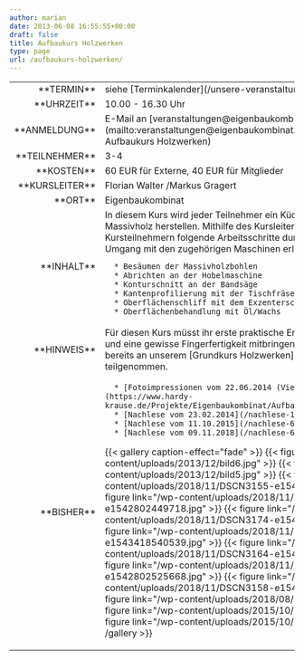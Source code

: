 ```yaml
---
author: marian
date: 2013-06-08 16:55:55+00:00
draft: false
title: Aufbaukurs Holzwerken
type: page
url: /aufbaukurs-holzwerken/
---
```


<table >
<tbody >
<tr >

<td style="width: 20%; text-align: right;" >**TERMIN**
</td>

<td style="text-align: left;" >siehe [Terminkalender](/unsere-veranstaltungen/)

</td>
</tr>
<tr >

<td style="width: 20%; text-align: right;" >**UHRZEIT**
</td>

<td style="text-align: left;" >10.00 - 16.30 Uhr
</td>
</tr>
<tr >

<td style="width: 20%; text-align: right;" >**ANMELDUNG**
</td>

<td style="text-align: left;" >E-Mail an [veranstaltungen@eigenbaukombinat.de](mailto:veranstaltungen@eigenbaukombinat.de?subject=Anmeldung Aufbaukurs Holzwerken)
</td>
</tr>
<tr >

<td style="width: 20%; text-align: right;" >**TEILNEHMER**
</td>

<td style="text-align: left;" >3-4
</td>
</tr>
<tr >

<td style="width: 20%; text-align: right;" >**KOSTEN**
</td>

<td style="text-align: left;" >60 EUR für Externe, 40 EUR für Mitglieder
</td>
</tr>
<tr >

<td style="width: 20%; text-align: right;" >**KURSLEITER**
</td>

<td style="text-align: left;" >Florian Walter /Markus Gragert
</td>
</tr>
<tr >

<td style="width: 20%; text-align: right;" >**ORT**
</td>

<td style="text-align: left;" >Eigenbaukombinat
</td>
</tr>
<tr >

<td style="width: 20%; text-align: right;" >**INHALT**
</td>

<td style="text-align: left;" >In diesem Kurs wird jeder Teilnehmer ein Küchenschneidebrett aus Massivholz herstellen. Mithilfe des Kursleiters werden von den Kursteilnehmern folgende Arbeitsschritte durchgeführt und dabei der Umgang mit den zugehörigen Maschinen erlernt:



 	  * Besäumen der Massivholzbohlen
 	  * Abrichten an der Hobelmaschine
 	  * Konturschnitt an der Bandsäge
 	  * Kantenprofilierung mit der Tischfräse
 	  * Oberflächenschliff mit dem Exzenterschleifer
 	  * Oberflächenbehandlung mit Öl/Wachs


</td>
</tr>
<tr >

<td style="width: 20%; text-align: right;" >**HINWEIS**
</td>

<td style="text-align: left;" >Für diesen Kurs müsst ihr erste praktische Erfahrung im Holzwerken und eine gewisse Fingerfertigkeit mitbringen. Im Idealfall habt ihr bereits an unserem [Grundkurs Holzwerken](/grundkurs-holzwerken/) teilgenommen.
</td>
</tr>
<tr >

<td style="width: 20%; text-align: right;" >**BISHER**
</td>

<td style="text-align: left;" >



 	  * [Fotoimpressionen vom 22.06.2014 (Vielen Dank an Hardy)](https://www.hardy-krause.de/Projekte/Eigenbaukombinat/Aufbaukurs_Kirsche/index.html)
 	  * [Nachlese vom 23.02.2014](/nachlese-1-aufbaukurs-holzwerken/)
 	  * [Nachlese vom 11.10.2015](/nachlese-6-aufbaukurs-holzwerken/)
 	  * [Nachlese vom 09.11.2018](/nachlese-6-aufbaukurs-holzwerken/)


{{< gallery caption-effect="fade" >}}
  {{< figure link="/wp-content/uploads/2013/12/bild6.jpg" >}}
{{< figure link="/wp-content/uploads/2013/12/bild5.jpg" >}}
{{< figure link="/wp-content/uploads/2018/11/DSCN3155-e1542802227324.jpg" >}}
{{< figure link="/wp-content/uploads/2018/11/DSCN3181-e1542802449718.jpg" >}}
{{< figure link="/wp-content/uploads/2018/11/DSCN3174-e1542802482425.jpg" >}}
{{< figure link="/wp-content/uploads/2018/11/DSCN3172-e1543418540539.jpg" >}}
{{< figure link="/wp-content/uploads/2018/11/DSCN3164-e1542802514885.jpg" >}}
{{< figure link="/wp-content/uploads/2018/11/DSCN3160-e1542802525668.jpg" >}}
{{< figure link="/wp-content/uploads/2018/11/DSCN3158-e1542802530202.jpg" >}}
{{< figure link="/wp-content/uploads/2018/08/Holzwerkstatt.jpg" >}}
{{< figure link="/wp-content/uploads/2015/10/IMG_5488.jpg" >}}
{{< figure link="/wp-content/uploads/2015/10/IMG_5467.jpg" >}}
{{< /gallery >}}
</td>
</tr>
</tbody>
</table>
